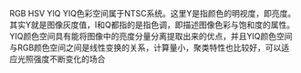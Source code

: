 RGB
HSV
YIQ
YIQ色彩空间属于NTSC系统。这里Y是指颜色的明视度，即亮度。其实Y就是图像灰度值，I和Q都指的是指色调，即描述图像色彩与饱和度的属性。YIQ颜色空间具有能将图像中的亮度分量分离提取出来的优点，并且YIQ颜色空间与RGB颜色空间之间是线性变换的关系，计算量小，聚类特性也比较好，可以适应光照强度不断变化的场合
